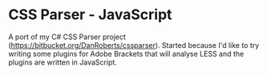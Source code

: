 # CSS Parser - JavaScript

A port of my C# CSS Parser project (https://bitbucket.org/DanRoberts/cssparser). Started because I'd like to try writing some plugins for Adobe Brackets that will analyse LESS and the plugins are written in JavaScript.